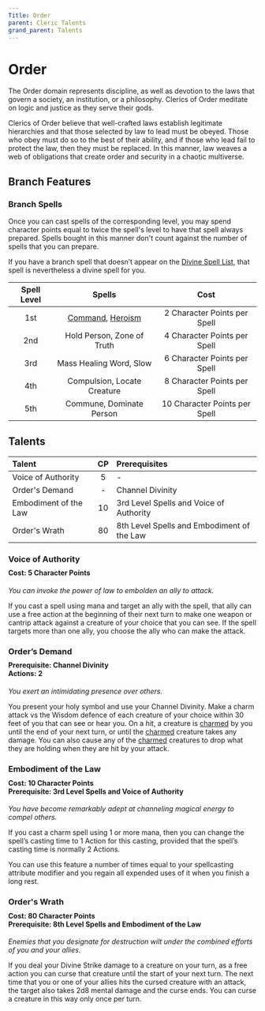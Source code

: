 ```yaml
---
Title: Order
parent: Cleric Talents
grand_parent: Talents
---
```

 
# Order
The Order domain represents discipline, as well as devotion to the laws that govern a society, an institution, or a philosophy. Clerics of Order meditate on logic and justice as they serve their gods.

Clerics of Order believe that well-crafted laws establish legitimate hierarchies and that those selected by law to lead must be obeyed. Those who obey must do so to the best of their ability, and if those who lead fail to protect the law, then they must be replaced. In this manner, law weaves a web of obligations that create order and security in a chaotic multiverse.

## Branch Features
 
### Branch Spells
Once you can cast spells of the corresponding level, you may spend character points equal to twice the spell's level to have that spell always prepared. Spells bought in this manner don't count against the number of spells that you can prepare.
 
If you have a branch spell that doesn’t appear on the [Divine Spell List](https://stormchaserroleplaying.com/stormchaserRPG/Spells/Lists/Divine/), that spell is nevertheless a divine spell for you.
 
| Spell Level | Spells | Cost |
|:-----------:|:------:|:----:|
| 1st | [Command](https://stormchaserroleplaying.com/stormchaserRPG/Spells/1/Charms/#command), [Heroism](https://stormchaserroleplaying.com/stormchaserRPG/Spells/1/Charms/#heroism) | 2 Character Points per Spell |
| 2nd | Hold Person, Zone of Truth | 4 Character Points per Spell |
| 3rd | Mass Healing Word, Slow | 6 Character Points per Spell |
| 4th | Compulsion, Locate Creature | 8 Character Points per Spell |
| 5th | Commune, Dominate Person | 10 Character Points per Spell |

## Talents
 
| Talent | CP | Prerequisites |
|:-------|:--:|:--------------|
| Voice of Authority    | 5  | - |
| Order's Demand        | -  | Channel Divinity |
| Embodiment of the Law | 10 | 3rd Level Spells and Voice of Authority |  
| Order's Wrath         | 80 | 8th Level Spells and Embodiment of the Law |  

### Voice of Authority 
 
<div style="margin-top:-10px;"></div>
 
#### **Cost:** 5 Character Points
*You can invoke the power of law to embolden an ally to attack.* 

If you cast a spell using mana and target an ally with the spell, that ally can use a free action at the beginning of their next turn to make one weapon or cantrip attack against a creature of your choice that you can see. If the spell targets more than one ally, you choose the ally who can make the attack.

### Order’s Demand

<div style="margin-top:-10px;"></div>
 
#### **Prerequisite:** Channel Divinity<br>**Actions:** 2
*You exert an intimidating presence over others.*

You present your holy symbol and use your Channel Divinity. Make a charm attack vs the Wisdom defence of each creature of your choice within 30 feet of you that can see or hear you. On a hit, a creature is [charmed](https://stormchaserroleplaying.com/stormchaserRPG/Conditions/Charmed/) by you until the end of your next turn, or until the [charmed](https://stormchaserroleplaying.com/stormchaserRPG/Conditions/Charmed/) creature takes any damage. You can also cause any of the [charmed](https://stormchaserroleplaying.com/stormchaserRPG/Conditions/Charmed/) creatures to drop what they are holding when they are hit by your attack.

### Embodiment of the Law 
 
<div style="margin-top:-10px;"></div>
 
#### **Cost:** 10 Character Points<br>**Prerequisite:** 3rd Level Spells and Voice of Authority 
*You have become remarkably adept at channeling magical energy to compel others.*

If you cast a charm spell using 1 or more mana, then you can change the spell’s casting time to 1 Action for this casting, provided that the spell’s casting time is normally 2 Actions.

You can use this feature a number of times equal to your spellcasting attribute modifier and you regain all expended uses of it when you finish a long rest.

### Order's Wrath
 
<div style="margin-top:-10px;"></div>
 
#### **Cost:** 80 Character Points<br>**Prerequisite:** 8th Level Spells and Embodiment of the Law 
*Enemies that you designate for destruction wilt under the combined efforts of you and your allies.* 

If you deal your Divine Strike damage to a creature on your turn, as a free action you can curse that creature until the start of your next turn. The next time that you or one of your allies hits the cursed creature with an attack, the target also takes 2d8 mental damage and the curse ends. You can curse a creature in this way only once per turn.
